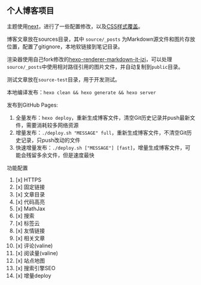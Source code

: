 ## 个人博客项目

主题使用[next](https://github.com/theme-next/hexo-theme-next)，进行了一些配置修改，以及[CSS样式覆盖](themes/next/source/css/custom.styl)。

博客文章放在sources目录，其中 `source/_posts` 为Markdown源文件和图片存放位置，配置了gitignore，本地软链接到笔记目录。

渲染器使用自己fork修改的[hexo-renderer-markdown-it-jzj](https://github.com/plwater/hexo-renderer-markdown-it-jzj)，可以处理`source/_posts`中使用相对路径引用的图片文件，并自动复制到`public`目录。

测试文章放在`source-test`目录，用于开发测试。

本地编译发布：`hexo clean && hexo generate && hexo server`

发布到GitHub Pages:

1. 全量发布：`hexo deploy`，重新生成博客文件，清空Git历史记录并push最新文件，需要消耗较多网络资源
1. 增量发布：`./deploy.sh "MESSAGE" full`，重新生成博客文件，不清空Git历史记录，只push改动的文件
1. 快速增量发布：`./deploy.sh ["MESSAGE"] [fast]`，增量生成博客文件，可能会残留多余文件，但是速度最快

功能配置

1. [x] HTTPS
1. [x] 固定链接
1. [x] 文章目录
1. [x] 代码高亮
1. [x] MathJax
1. [x] 搜索
1. [x] 标签云
1. [x] 友情链接
1. [x] 相关文章
1. [x] 评论(valine)
1. [x] 阅读量(valine)
1. [x] 站点地图
1. [x] 搜索引擎SEO
1. [x] 增量deploy
